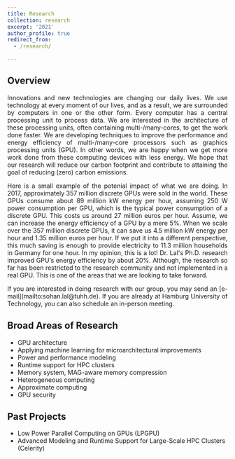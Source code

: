 ```yaml
---
title: Research
collection: research
excerpt: '2021'
author_profile: true
redirect_from: 
  - /research/

---
```


Overview
----
<p align="justify">
Innovations and new technologies are changing our daily lives. We use technology at every moment of our lives, and as a result, we are surrounded by computers in one or the other form. Every computer has a central processing unit to process data. We are interested in the architecture of these processing units, often containing multi-/many-cores, to get the work done faster.  
We are developing techniques to improve the performance and energy efficiency of multi-/many-core processors such as graphics processing units (GPU). In other words, we are happy when we get more work done from these computing devices with less energy. We hope that our research will reduce our carbon footprint and contribute to attaining the goal of reducing (zero) carbon emissions. 
</p>
<p align="justify">
Here is a small example of the potenial impact of what we are doing. In 2017, approximately 357 million discrete GPUs were sold in the world. These GPUs consume about 89 million kW energy per hour, assuming 250 W power consumption per GPU, which is the typical power consumption of a discrete GPU. This costs us around 27 million euros per hour. Assume, we can increase the energy efficiency of a GPU by a mere 5%. When we scale over the 357 million discrete GPUs, it can save us 4.5 million kW energy per hour and 1.35 million euros per hour. If we put it into a different perspective, this much saving is enough to provide electricity to 11.3 million households in Germany for one hour. In my opinion, this is a lot!
Dr. Lal's Ph.D. research improved GPU‘s energy efficiency by about 20%. Although, the research so far has been restricted to the research community and not implemented in a real GPU. This is one of the areas that we are looking to take forward. 
</p>

<p align="justify">
If you are interested in doing research with our group, you may send an [e-mail](mailto:sohan.lal@tuhh.de). If you are already at Hamburg University of Technology, you can also schedule an in-person meeting.
</p>

Broad Areas of Research
---
* GPU architecture 
* Applying machine learning for microarchitectural improvements
* Power and performance modeling
* Runtime support for HPC clusters
* Memory system, MAG-aware memory compression
* Heterogeneous computing
* Approximate computing
* GPU security

Past Projects
----
* <a href="http://lpgpu.org/wp/" style="text-decoration:none">Low Power Parallel Computing on GPUs</a> (LPGPU)
* <a href="https://celerity.github.io/" style="text-decoration:none">Advanced Modeling and Runtime Support for Large-Scale HPC Clusters</a> (Celerity)
